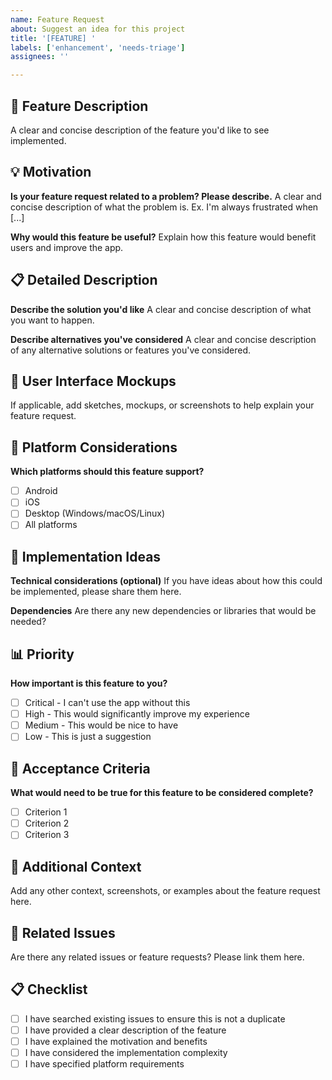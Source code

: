 ```yaml
---
name: Feature Request
about: Suggest an idea for this project
title: '[FEATURE] '
labels: ['enhancement', 'needs-triage']
assignees: ''

---
```


## 🚀 Feature Description

A clear and concise description of the feature you'd like to see implemented.

## 💡 Motivation

**Is your feature request related to a problem? Please describe.**
A clear and concise description of what the problem is. Ex. I'm always frustrated when [...]

**Why would this feature be useful?**
Explain how this feature would benefit users and improve the app.

## 📋 Detailed Description

**Describe the solution you'd like**
A clear and concise description of what you want to happen.

**Describe alternatives you've considered**
A clear and concise description of any alternative solutions or features you've considered.

## 🎨 User Interface Mockups

If applicable, add sketches, mockups, or screenshots to help explain your feature request.

## 📱 Platform Considerations

**Which platforms should this feature support?**
- [ ] Android
- [ ] iOS
- [ ] Desktop (Windows/macOS/Linux)
- [ ] All platforms

## 🔧 Implementation Ideas

**Technical considerations (optional)**
If you have ideas about how this could be implemented, please share them here.

**Dependencies**
Are there any new dependencies or libraries that would be needed?

## 📊 Priority

**How important is this feature to you?**
- [ ] Critical - I can't use the app without this
- [ ] High - This would significantly improve my experience
- [ ] Medium - This would be nice to have
- [ ] Low - This is just a suggestion

## 🎯 Acceptance Criteria

**What would need to be true for this feature to be considered complete?**

- [ ] Criterion 1
- [ ] Criterion 2
- [ ] Criterion 3

## 📝 Additional Context

Add any other context, screenshots, or examples about the feature request here.

## 🔗 Related Issues

Are there any related issues or feature requests? Please link them here.

## 📋 Checklist

- [ ] I have searched existing issues to ensure this is not a duplicate
- [ ] I have provided a clear description of the feature
- [ ] I have explained the motivation and benefits
- [ ] I have considered the implementation complexity
- [ ] I have specified platform requirements